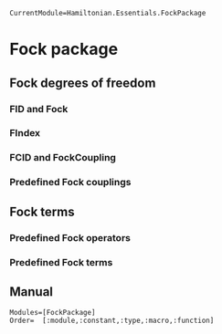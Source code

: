 ```@meta
CurrentModule=Hamiltonian.Essentials.FockPackage
```

# Fock package

## Fock degrees of freedom

### FID and Fock

### FIndex

### FCID and FockCoupling

### Predefined Fock couplings

## Fock terms

### Predefined Fock operators

### Predefined Fock terms

## Manual

```@autodocs
Modules=[FockPackage]
Order=  [:module,:constant,:type,:macro,:function]
```
